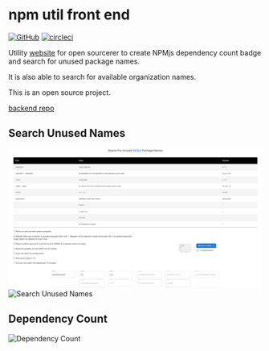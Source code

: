 # npm util front end

[![GitHub](https://img.shields.io/github/license/tylim88/npm-util-front-end?color=blue)](https://github.com/tylim88/npm-util-front-end/blob/main/LICENSE) [![circleci](https://circleci.com/gh/tylim88/npm-util-front-end.svg?style=shield)](https://app.circleci.com/pipelines/github/tylim88/npm-util)

Utility [website](https://npmutil.com) for open sourcerer to create NPMjs dependency count badge and search for unused package names.

It is also able to search for available organization names.

This is an open source project.

[backend repo](https://github.com/tylim88/npm-util)

## Search Unused Names

![Search Unused Names](img/name.png)
![Search Unused Names](img/name2.png)

## Dependency Count

![Dependency Count](img/count.png)
